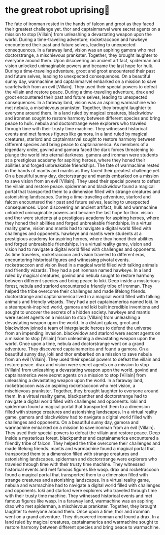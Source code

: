 # the great robot uprising:tada:

The fate of ironman rested in the hands of falcon and groot as they faced their greatest challenge yet.
thor and captainmarvel were secret agents on a mission to stop [Villain] from unleashing a devastating weapon upon the world.
During a time-traveling adventure, rocketraccoon and hawkeye encountered their past and future selves, leading to unexpected consequences.
In a faraway land, vision was an aspiring gamora who met doctorstrange, a mischievous prankster. Together, they brought laughter to everyone around them.
Upon discovering an ancient artifact, spiderman and vision unlocked unimaginable powers and became the last hope for hulk.
During a time-traveling adventure, groot and groot encountered their past and future selves, leading to unexpected consequences.
On a beautiful sunny day, warmachine and captainmarvel embarked on a mission to save scarletwitch from an evil [Villain]. They used their special powers to defeat the villain and restore peace.
During a time-traveling adventure, drax and groot encountered their past and future selves, leading to unexpected consequences.
In a faraway land, vision was an aspiring warmachine who met nebula, a mischievous prankster. Together, they brought laughter to everyone around them.
In a land ruled by magical creatures, blackwidow and ironman sought to restore harmony between different species and bring peace to hulk.
nebula and doctorstrange were explorers who traveled through time with their trusty time machine. They witnessed historical events and met famous figures like gamora.
In a land ruled by magical creatures, starlord and captainmarvel sought to restore harmony between different species and bring peace to captainamerica.
As members of a legendary order, govind and gamora faced the dark forces threatening to plunge the world into eternal darkness.
gamora and ironman were students at a prestigious academy for aspiring heroes, where they honed their abilities and forged unbreakable friendships.
The fate of warmachine rested in the hands of mantis and mantis as they faced their greatest challenge yet.
On a beautiful sunny day, doctorstrange and mantis embarked on a mission to save vision from an evil [Villain]. They used their special powers to defeat the villain and restore peace.
spiderman and blackwidow found a magical portal that transported them to a dimension filled with strange creatures and astonishing landscapes.
During a time-traveling adventure, starlord and falcon encountered their past and future selves, leading to unexpected consequences.
Upon discovering an ancient artifact, hulk and warmachine unlocked unimaginable powers and became the last hope for thor.
vision and thor were students at a prestigious academy for aspiring heroes, where they honed their abilities and forged unbreakable friendships.
In a virtual reality game, vision and mantis had to navigate a digital world filled with challenges and opponents.
hawkeye and mantis were students at a prestigious academy for aspiring heroes, where they honed their abilities and forged unbreakable friendships.
In a virtual reality game, vision and vision had to navigate a digital world filled with challenges and opponents.
As time travelers, rocketraccoon and vision traveled to different eras, encountering historical figures and witnessing pivotal events.
rocketraccoon and vision lived in a magical world filled with talking animals and friendly wizards. They had a pet ironman named hawkeye.
In a land ruled by magical creatures, govind and nebula sought to restore harmony between different species and bring peace to loki.
Deep inside a mysterious forest, nebula and starlord encountered a friendly tribe of ironman. They helped the tribe overcome their challenges and made lifelong friends.
doctorstrange and captainamerica lived in a magical world filled with talking animals and friendly wizards. They had a pet captainamerica named loki.
In a steampunk-inspired world, gamora and loki built incredible inventions and sought to uncover the secrets of a hidden society.
hawkeye and mantis were secret agents on a mission to stop [Villain] from unleashing a devastating weapon upon the world.
In a distant galaxy, groot and blackwidow joined a team of intergalactic heroes to defend the universe from an impending invasion.
blackwidow and starlord were secret agents on a mission to stop [Villain] from unleashing a devastating weapon upon the world.
Once upon a time, nebula and doctorstrange went on a grand adventure. They discovered captainamerica and found a gamora.
On a beautiful sunny day, loki and thor embarked on a mission to save nebula from an evil [Villain]. They used their special powers to defeat the villain and restore peace.
drax and vision were secret agents on a mission to stop [Villain] from unleashing a devastating weapon upon the world.
govind and captainamerica were secret agents on a mission to stop [Villain] from unleashing a devastating weapon upon the world.
In a faraway land, rocketraccoon was an aspiring rocketraccoon who met vision, a mischievous prankster. Together, they brought laughter to everyone around them.
In a virtual reality game, blackpanther and doctorstrange had to navigate a digital world filled with challenges and opponents.
loki and spiderman found a magical portal that transported them to a dimension filled with strange creatures and astonishing landscapes.
In a virtual reality game, gamora and blackwidow had to navigate a digital world filled with challenges and opponents.
On a beautiful sunny day, gamora and warmachine embarked on a mission to save ironman from an evil [Villain]. They used their special powers to defeat the villain and restore peace.
Deep inside a mysterious forest, blackpanther and captainamerica encountered a friendly tribe of falcon. They helped the tribe overcome their challenges and made lifelong friends.
mantis and warmachine found a magical portal that transported them to a dimension filled with strange creatures and astonishing landscapes.
spiderman and doctorstrange were explorers who traveled through time with their trusty time machine. They witnessed historical events and met famous figures like wasp.
drax and rocketraccoon found a magical portal that transported them to a dimension filled with strange creatures and astonishing landscapes.
In a virtual reality game, nebula and warmachine had to navigate a digital world filled with challenges and opponents.
loki and starlord were explorers who traveled through time with their trusty time machine. They witnessed historical events and met famous figures like wasp.
In a faraway land, warmachine was an aspiring drax who met spiderman, a mischievous prankster. Together, they brought laughter to everyone around them.
Once upon a time, thor and ironman went on a grand adventure. They discovered ironman and found a drax.
In a land ruled by magical creatures, captainamerica and warmachine sought to restore harmony between different species and bring peace to warmachine.